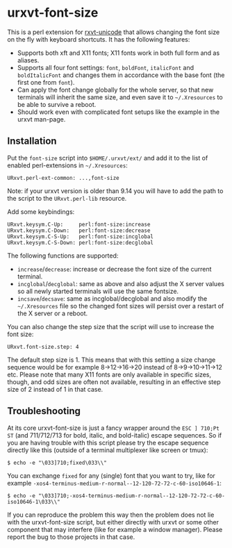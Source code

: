urxvt-font-size
===============

This is a perl extension for
[rxvt-unicode](http://software.schmorp.de/pkg/rxvt-unicode.html) that allows
changing the font size on the fly with keyboard shortcuts. It has the
following features:

-   Supports both xft and X11 fonts; X11 fonts work in both full form and as
    aliases.
-   Supports all four font settings: `font`, `boldFont`, `italicFont` and
    `boldItalicFont` and changes them in accordance with the base font (the
    first one from `font`).
-   Can apply the font change globally for the whole server, so that new
    terminals will inherit the same size, and even save it to `~/.Xresources`
    to be able to survive a reboot.
-   Should work even with complicated font setups like the example in the
    urxvt man-page.

Installation
------------

Put the `font-size` script into `$HOME/.urxvt/ext/` and add it to the list of
enabled perl-extensions in `~/.Xresources`:

```
URxvt.perl-ext-common: ...,font-size
```

Note: if your urxvt version is older than 9.14 you will have to add the path
to the script to the `URxvt.perl-lib` resource.

Add some keybindings:

```
URxvt.keysym.C-Up:     perl:font-size:increase
URxvt.keysym.C-Down:   perl:font-size:decrease
URxvt.keysym.C-S-Up:   perl:font-size:incglobal
URxvt.keysym.C-S-Down: perl:font-size:decglobal
```

The following functions are supported:

-   `increase`/`decrease`: increase or decrease the font size of the current
    terminal.
-   `incglobal`/`decglobal`: same as above and also adjust the X server values
    so all newly started terminals will use the same fontsize.
-   `incsave`/`decsave`: same as incglobal/decglobal and also modify the
    `~/.Xresources` file so the changed font sizes will persist over a restart
    of the X server or a reboot.

You can also change the step size that the script will use to increase the
font size:

```
URxvt.font-size.step: 4
```

The default step size is 1. This means that with this setting a size change
sequence would be for example 8->12->16->20 instead of 8->9->10->11->12 etc.
Please note that many X11 fonts are only available in specific sizes, though,
and odd sizes are often not available, resulting in an effective step size of
2 instead of 1 in that case.

Troubleshooting
---------------

At its core urxvt-font-size is just a fancy wrapper around the `ESC ] 710;Pt
ST` (and 711/712/713 for bold, italic, and bold-italic) escape sequences. So
if you are having trouble with this script please try the escape sequence
directly like this (outside of a terminal multiplexer like screen or tmux):

```
$ echo -e "\033]710;fixed\033\\"
```

You can exchange `fixed` for any (single) font that you want to try, like for
example `-xos4-terminus-medium-r-normal--12-120-72-72-c-60-iso10646-1`:

```
$ echo -e "\033]710;-xos4-terminus-medium-r-normal--12-120-72-72-c-60-iso10646-1\033\\"
```

If you can reproduce the problem this way then the problem does not lie with
the urxvt-font-size script, but either directly with urxvt or some other
component that may interfere (like for example a window manager). Please
report the bug to those projects in that case.
